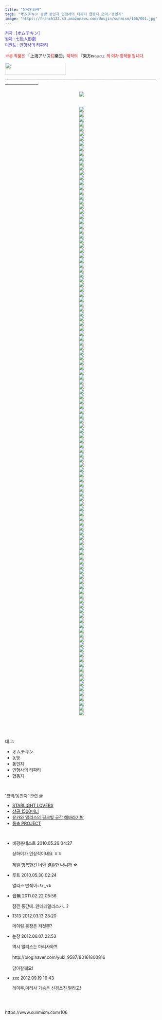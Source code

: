 ```yaml
---
title: "칠색인형극"
tags: "オムチキン 동방 동인지 인형사의_티파티 합동지 코믹／동인지"
image: "https://franch122.s3.amazonaws.com/doujin/sunmism/106/001.jpg"
---
```

<div class="article">
<div class="jb-article"><div>
<p><font color="#3a32c3"><span style="font-size: 10pt;"><span style="font-family: Dotum;"><span style="font-family: Dotum;"><span style="font-size: 10pt;"><span style="font-size: 10pt;">저자 : </span></span></span></span></span>[オムチキン]<br/>
</font><font color="#3a32c3"><span style="font-size: 10pt;"><span style="font-family: Dotum;"><span style="font-family: Dotum;"><span style="font-size: 10pt;"><span style="font-size: 10pt;">원제 : 七色人形劇</span></span></span></span></span><br/>
</font><font color="#3a32c3"><span style="font-size: 10pt;"><span style="font-family: Dotum;"><span style="font-family: Dotum;"><span style="font-size: 10pt;"><span style="font-size: 10pt;">이벤트 : </span></span></span></span></span>인형사의 티파티<br/>
<br/>
</font><span style="font-size: 10pt;"><font color="#ff0000"><span style="font-size: 10pt;"><span style="font-family: Dotum;"><span style="font-size: 10pt;"><span style="font-size: 10pt;">※본 작품은 </span></span></span><font color="#000000"><span style="font-family: Dotum;"><span style="font-size: 10pt;"><span style="font-size: 10pt;">「</span></span></span></font></span><font color="#000000" size="+0"><span style="font-size: 10pt;"><span style="font-family: Dotum;"><span style="font-size: 10pt;"><span style="font-size: 10pt;">上海アリス</span></span></span><font color="#ff0000"><span style="font-family: Dotum;"><span style="font-size: 10pt;"><span style="font-size: 10pt;">幻</span></span></span></font><span style="font-family: Dotum;"><span style="font-size: 10pt;"><span style="font-size: 10pt;">樂団」<font color="#ff0000">제작의</font> 『</span></span></span></span></font><span style="font-size: 10pt;"><font color="#000000"><span style="font-family: Dotum;"><span style="font-size: 10pt;"><span style="font-size: 10pt;">東方Project』</span></span></span></font><span style="font-family: Dotum;"><span style="font-size: 10pt;"><span style="font-size: 10pt;">의 이차 창작물 입니다.</span></span></span></span><br/>
</font></span></p>
<span style="font-size: 10pt;"><span style="font-family: Dotum;"><span style="font-size: 10pt;"><span style="font-size: 10pt;">﻿</span></span></span></span><span style="font-size: 10pt;"><span style="font-family: Dotum;"><span style="font-size: 10pt;"><span style="font-size: 10pt;">﻿</span></span></span></span><span style="font-family: Dotum;"><span style="font-size: 10pt;"><span style="font-size: 10pt;"><a href="http://www16.big.or.jp/%7Ezun/" target="_blank" title="[上海アリス幻樂団]으로 이동합니다."><img height="40" src="http://www16.big.or.jp/%7Ezun/image/banner.gif" width="200"/></a></span></span></span><br/>
─────────────────────────────────────────────────────────────<br/>
<br/>
<div class="imageblock center" style="text-align: center; clear: both;"><img src="{{ site.imgserver4 }}/sunmism/106/001.jpg"/></div><br/>
 <div class="imageblock center" style="text-align: center; clear: both;"><img src="{{ site.imgserver4 }}/sunmism/106/002.jpg"/></div><div class="imageblock center" style="text-align: center; clear: both;"><img src="{{ site.imgserver4 }}/sunmism/106/003.jpg"/></div><div class="imageblock center" style="text-align: center; clear: both;"><img src="{{ site.imgserver4 }}/sunmism/106/004.jpg"/></div><div class="imageblock center" style="text-align: center; clear: both;"><img src="{{ site.imgserver4 }}/sunmism/106/005.jpg"/></div><div class="imageblock center" style="text-align: center; clear: both;"><img src="{{ site.imgserver4 }}/sunmism/106/006.jpg"/></div><div class="imageblock center" style="text-align: center; clear: both;"><img src="{{ site.imgserver4 }}/sunmism/106/007.jpg"/></div><div class="imageblock center" style="text-align: center; clear: both;"><img src="{{ site.imgserver4 }}/sunmism/106/008.jpg"/></div><div class="imageblock center" style="text-align: center; clear: both;"><img src="{{ site.imgserver4 }}/sunmism/106/009.jpg"/></div><div class="imageblock center" style="text-align: center; clear: both;"><img src="{{ site.imgserver4 }}/sunmism/106/010.jpg"/></div><div class="imageblock center" style="text-align: center; clear: both;"><img src="{{ site.imgserver4 }}/sunmism/106/011.jpg"/></div><div class="imageblock center" style="text-align: center; clear: both;"><img src="{{ site.imgserver4 }}/sunmism/106/012.jpg"/></div><div class="imageblock center" style="text-align: center; clear: both;"><img src="{{ site.imgserver4 }}/sunmism/106/013.jpg"/></div><div class="imageblock center" style="text-align: center; clear: both;"><img src="{{ site.imgserver4 }}/sunmism/106/014.jpg"/></div><div class="imageblock center" style="text-align: center; clear: both;"><img src="{{ site.imgserver4 }}/sunmism/106/015.jpg"/></div><div class="imageblock center" style="text-align: center; clear: both;"><img src="{{ site.imgserver4 }}/sunmism/106/016.jpg"/></div><div class="imageblock center" style="text-align: center; clear: both;"><img src="{{ site.imgserver4 }}/sunmism/106/017.jpg"/></div><div class="imageblock center" style="text-align: center; clear: both;"><img src="{{ site.imgserver4 }}/sunmism/106/018.jpg"/></div><div class="imageblock center" style="text-align: center; clear: both;"><img src="{{ site.imgserver4 }}/sunmism/106/019.jpg"/></div><div class="imageblock center" style="text-align: center; clear: both;"><img src="{{ site.imgserver4 }}/sunmism/106/020.jpg"/></div><div class="imageblock center" style="text-align: center; clear: both;"><img src="{{ site.imgserver4 }}/sunmism/106/021.jpg"/></div><div class="imageblock center" style="text-align: center; clear: both;"><img src="{{ site.imgserver4 }}/sunmism/106/022.jpg"/></div><div class="imageblock center" style="text-align: center; clear: both;"><img src="{{ site.imgserver4 }}/sunmism/106/023.jpg"/></div><div class="imageblock center" style="text-align: center; clear: both;"><img src="{{ site.imgserver4 }}/sunmism/106/024.jpg"/></div><div class="imageblock center" style="text-align: center; clear: both;"><img src="{{ site.imgserver4 }}/sunmism/106/025.jpg"/></div><div class="imageblock center" style="text-align: center; clear: both;"><img src="{{ site.imgserver4 }}/sunmism/106/026.jpg"/></div><div class="imageblock center" style="text-align: center; clear: both;"><img src="{{ site.imgserver4 }}/sunmism/106/027.jpg"/></div><div class="imageblock center" style="text-align: center; clear: both;"><img src="{{ site.imgserver4 }}/sunmism/106/028.jpg"/></div><div class="imageblock center" style="text-align: center; clear: both;"><img src="{{ site.imgserver4 }}/sunmism/106/029.jpg"/></div><div class="imageblock center" style="text-align: center; clear: both;"><img src="{{ site.imgserver4 }}/sunmism/106/030.jpg"/></div><div class="imageblock center" style="text-align: center; clear: both;"><img src="{{ site.imgserver4 }}/sunmism/106/031.jpg"/></div><div class="imageblock center" style="text-align: center; clear: both;"><img src="{{ site.imgserver4 }}/sunmism/106/032.jpg"/></div><div class="imageblock center" style="text-align: center; clear: both;"><img src="{{ site.imgserver4 }}/sunmism/106/033.jpg"/></div><div class="imageblock center" style="text-align: center; clear: both;"><img src="{{ site.imgserver4 }}/sunmism/106/034.jpg"/></div><div class="imageblock center" style="text-align: center; clear: both;"><img src="{{ site.imgserver4 }}/sunmism/106/035.jpg"/></div><div class="imageblock center" style="text-align: center; clear: both;"><img src="{{ site.imgserver4 }}/sunmism/106/036.jpg"/></div><div class="imageblock center" style="text-align: center; clear: both;"><img src="{{ site.imgserver4 }}/sunmism/106/037.jpg"/></div><div class="imageblock center" style="text-align: center; clear: both;"><img src="{{ site.imgserver4 }}/sunmism/106/038.jpg"/></div><div class="imageblock center" style="text-align: center; clear: both;"><img src="{{ site.imgserver4 }}/sunmism/106/039.jpg"/></div><div class="imageblock center" style="text-align: center; clear: both;"><img src="{{ site.imgserver4 }}/sunmism/106/040.jpg"/></div><div class="imageblock center" style="text-align: center; clear: both;"><img src="{{ site.imgserver4 }}/sunmism/106/041.jpg"/></div><div class="imageblock center" style="text-align: center; clear: both;"><img src="{{ site.imgserver4 }}/sunmism/106/042.jpg"/></div><div class="imageblock center" style="text-align: center; clear: both;"><img src="{{ site.imgserver4 }}/sunmism/106/043.jpg"/></div><div class="imageblock center" style="text-align: center; clear: both;"><img src="{{ site.imgserver4 }}/sunmism/106/044.jpg"/></div><div class="imageblock center" style="text-align: center; clear: both;"><img src="{{ site.imgserver4 }}/sunmism/106/045.jpg"/></div><div class="imageblock center" style="text-align: center; clear: both;"><img src="{{ site.imgserver4 }}/sunmism/106/046.jpg"/></div><div class="imageblock center" style="text-align: center; clear: both;"><img src="{{ site.imgserver4 }}/sunmism/106/047.jpg"/></div><div class="imageblock center" style="text-align: center; clear: both;"><img src="{{ site.imgserver4 }}/sunmism/106/048.jpg"/></div><div class="imageblock center" style="text-align: center; clear: both;"><img src="{{ site.imgserver4 }}/sunmism/106/049.jpg"/></div><div class="imageblock center" style="text-align: center; clear: both;"><img src="{{ site.imgserver4 }}/sunmism/106/050.jpg"/></div><div class="imageblock center" style="text-align: center; clear: both;"><img src="{{ site.imgserver4 }}/sunmism/106/051.jpg"/></div><div class="imageblock center" style="text-align: center; clear: both;"><img src="{{ site.imgserver4 }}/sunmism/106/052.jpg"/></div><div class="imageblock center" style="text-align: center; clear: both;"><img src="{{ site.imgserver4 }}/sunmism/106/053.jpg"/></div><div class="imageblock center" style="text-align: center; clear: both;"><img src="{{ site.imgserver4 }}/sunmism/106/054.jpg"/></div><div class="imageblock center" style="text-align: center; clear: both;"><img src="{{ site.imgserver4 }}/sunmism/106/055.jpg"/></div><div class="imageblock center" style="text-align: center; clear: both;"><img src="{{ site.imgserver4 }}/sunmism/106/056.jpg"/></div><div class="imageblock center" style="text-align: center; clear: both;"><img src="{{ site.imgserver4 }}/sunmism/106/057.jpg"/></div><div class="imageblock center" style="text-align: center; clear: both;"><img src="{{ site.imgserver4 }}/sunmism/106/058.jpg"/></div><div class="imageblock center" style="text-align: center; clear: both;"><img src="{{ site.imgserver4 }}/sunmism/106/059.jpg"/></div><div class="imageblock center" style="text-align: center; clear: both;"><img src="{{ site.imgserver4 }}/sunmism/106/060.jpg"/></div><div class="imageblock center" style="text-align: center; clear: both;"><img src="{{ site.imgserver4 }}/sunmism/106/061.jpg"/></div><div class="imageblock center" style="text-align: center; clear: both;"><img src="{{ site.imgserver4 }}/sunmism/106/062.jpg"/></div><div class="imageblock center" style="text-align: center; clear: both;"><img src="{{ site.imgserver4 }}/sunmism/106/063.jpg"/></div><div class="imageblock center" style="text-align: center; clear: both;"><img src="{{ site.imgserver4 }}/sunmism/106/064.jpg"/></div><div class="imageblock center" style="text-align: center; clear: both;"><img src="{{ site.imgserver4 }}/sunmism/106/065.jpg"/></div><div class="imageblock center" style="text-align: center; clear: both;"><img src="{{ site.imgserver4 }}/sunmism/106/066.jpg"/></div><div class="imageblock center" style="text-align: center; clear: both;"><img src="{{ site.imgserver4 }}/sunmism/106/067.jpg"/></div><div class="imageblock center" style="text-align: center; clear: both;"><img src="{{ site.imgserver4 }}/sunmism/106/068.jpg"/></div><div class="imageblock center" style="text-align: center; clear: both;"><img src="{{ site.imgserver4 }}/sunmism/106/069.jpg"/></div><div class="imageblock center" style="text-align: center; clear: both;"><img src="{{ site.imgserver4 }}/sunmism/106/070.jpg"/></div><div class="imageblock center" style="text-align: center; clear: both;"><img src="{{ site.imgserver4 }}/sunmism/106/071.jpg"/></div><div class="imageblock center" style="text-align: center; clear: both;"><img src="{{ site.imgserver4 }}/sunmism/106/072.jpg"/></div><div class="imageblock center" style="text-align: center; clear: both;"><img src="{{ site.imgserver4 }}/sunmism/106/073.jpg"/></div><div class="imageblock center" style="text-align: center; clear: both;"><img src="{{ site.imgserver4 }}/sunmism/106/074.jpg"/></div><div class="imageblock center" style="text-align: center; clear: both;"><img src="{{ site.imgserver4 }}/sunmism/106/075.jpg"/></div><div class="imageblock center" style="text-align: center; clear: both;"><img src="{{ site.imgserver4 }}/sunmism/106/076.jpg"/></div><div class="imageblock center" style="text-align: center; clear: both;"><img src="{{ site.imgserver4 }}/sunmism/106/077.jpg"/></div><div class="imageblock center" style="text-align: center; clear: both;"><img src="{{ site.imgserver4 }}/sunmism/106/078.jpg"/></div><div class="imageblock center" style="text-align: center; clear: both;"><img src="{{ site.imgserver4 }}/sunmism/106/079.jpg"/></div><div class="imageblock center" style="text-align: center; clear: both;"><img src="{{ site.imgserver4 }}/sunmism/106/080.jpg"/></div><div class="imageblock center" style="text-align: center; clear: both;"><img src="{{ site.imgserver4 }}/sunmism/106/081.jpg"/></div><div class="imageblock center" style="text-align: center; clear: both;"><img src="{{ site.imgserver4 }}/sunmism/106/082.jpg"/></div><div class="imageblock center" style="text-align: center; clear: both;"><img src="{{ site.imgserver4 }}/sunmism/106/083.jpg"/></div><div class="imageblock center" style="text-align: center; clear: both;"><img src="{{ site.imgserver4 }}/sunmism/106/084.jpg"/></div><div class="imageblock center" style="text-align: center; clear: both;"><img src="{{ site.imgserver4 }}/sunmism/106/085.jpg"/></div><div class="imageblock center" style="text-align: center; clear: both;"><img src="{{ site.imgserver4 }}/sunmism/106/086.jpg"/></div><div class="imageblock center" style="text-align: center; clear: both;"><img src="{{ site.imgserver4 }}/sunmism/106/087.jpg"/></div><div class="imageblock center" style="text-align: center; clear: both;"><img src="{{ site.imgserver4 }}/sunmism/106/088.jpg"/></div><div class="imageblock center" style="text-align: center; clear: both;"><img src="{{ site.imgserver4 }}/sunmism/106/089.jpg"/></div><div class="imageblock center" style="text-align: center; clear: both;"><img src="{{ site.imgserver4 }}/sunmism/106/090.jpg"/></div><div class="imageblock center" style="text-align: center; clear: both;"><img src="{{ site.imgserver4 }}/sunmism/106/091.jpg"/></div><div class="imageblock center" style="text-align: center; clear: both;"><img src="{{ site.imgserver4 }}/sunmism/106/092.jpg"/></div><div class="imageblock center" style="text-align: center; clear: both;"><img src="{{ site.imgserver4 }}/sunmism/106/093.jpg"/></div><div class="imageblock center" style="text-align: center; clear: both;"><img src="{{ site.imgserver4 }}/sunmism/106/094.jpg"/></div><div class="imageblock center" style="text-align: center; clear: both;"><img src="{{ site.imgserver4 }}/sunmism/106/095.jpg"/></div><div class="imageblock center" style="text-align: center; clear: both;"><img src="{{ site.imgserver4 }}/sunmism/106/096.jpg"/></div><div class="imageblock center" style="text-align: center; clear: both;"><img src="{{ site.imgserver4 }}/sunmism/106/097.jpg"/></div><div class="imageblock center" style="text-align: center; clear: both;"><img src="{{ site.imgserver4 }}/sunmism/106/098.jpg"/></div><div class="imageblock center" style="text-align: center; clear: both;"><img src="{{ site.imgserver4 }}/sunmism/106/099.jpg"/></div><div class="imageblock center" style="text-align: center; clear: both;"><img src="{{ site.imgserver4 }}/sunmism/106/100.jpg"/></div><div class="imageblock center" style="text-align: center; clear: both;"><img src="{{ site.imgserver4 }}/sunmism/106/101.jpg"/></div><div class="imageblock center" style="text-align: center; clear: both;"><img src="{{ site.imgserver4 }}/sunmism/106/102.jpg"/></div><div class="imageblock center" style="text-align: center; clear: both;"><img src="{{ site.imgserver4 }}/sunmism/106/103.jpg"/></div><div class="imageblock center" style="text-align: center; clear: both;"><img src="{{ site.imgserver4 }}/sunmism/106/104.jpg"/></div><div class="imageblock center" style="text-align: center; clear: both;"><img src="{{ site.imgserver4 }}/sunmism/106/105.jpg"/></div><div class="imageblock center" style="text-align: center; clear: both;"><img src="{{ site.imgserver4 }}/sunmism/106/106.jpg"/></div><div class="imageblock center" style="text-align: center; clear: both;"><img src="{{ site.imgserver4 }}/sunmism/106/107.jpg"/></div><div class="imageblock center" style="text-align: center; clear: both;"><img src="{{ site.imgserver4 }}/sunmism/106/108.jpg"/></div><div class="imageblock center" style="text-align: center; clear: both;"><img src="{{ site.imgserver4 }}/sunmism/106/109.jpg"/></div><div class="imageblock center" style="text-align: center; clear: both;"><img src="{{ site.imgserver4 }}/sunmism/106/110.jpg"/></div><div class="imageblock center" style="text-align: center; clear: both;"><img src="{{ site.imgserver4 }}/sunmism/106/111.jpg"/></div><div class="imageblock center" style="text-align: center; clear: both;"><img src="{{ site.imgserver4 }}/sunmism/106/112.jpg"/></div><div class="imageblock center" style="text-align: center; clear: both;"><img src="{{ site.imgserver4 }}/sunmism/106/113.jpg"/></div><div class="imageblock center" style="text-align: center; clear: both;"><img src="{{ site.imgserver4 }}/sunmism/106/114.jpg"/></div><div class="imageblock center" style="text-align: center; clear: both;"><img src="{{ site.imgserver4 }}/sunmism/106/115.jpg"/></div><div class="imageblock center" style="text-align: center; clear: both;"><img src="{{ site.imgserver4 }}/sunmism/106/116.jpg"/></div><div class="imageblock center" style="text-align: center; clear: both;"><img src="{{ site.imgserver4 }}/sunmism/106/117.jpg"/></div><div class="imageblock center" style="text-align: center; clear: both;"><img src="{{ site.imgserver4 }}/sunmism/106/118.jpg"/></div><div class="imageblock center" style="text-align: center; clear: both;"><img src="{{ site.imgserver4 }}/sunmism/106/119.jpg"/></div><div class="imageblock center" style="text-align: center; clear: both;"><img src="{{ site.imgserver4 }}/sunmism/106/120.jpg"/></div><div class="imageblock center" style="text-align: center; clear: both;"><img src="{{ site.imgserver4 }}/sunmism/106/121.jpg"/></div><div class="imageblock center" style="text-align: center; clear: both;"><img src="{{ site.imgserver4 }}/sunmism/106/122.jpg"/></div><div class="imageblock center" style="text-align: center; clear: both;"><img src="{{ site.imgserver4 }}/sunmism/106/123.jpg"/></div><div class="imageblock center" style="text-align: center; clear: both;"><img src="{{ site.imgserver4 }}/sunmism/106/124.jpg"/></div><div class="imageblock center" style="text-align: center; clear: both;"><img src="{{ site.imgserver4 }}/sunmism/106/125.jpg"/></div><div class="imageblock center" style="text-align: center; clear: both;"><img src="{{ site.imgserver4 }}/sunmism/106/126.jpg"/></div><br/>
</div>
<br/><div style="text-align:center;margin:10px 0 10px 0;clear:both"><div style="display:inline;text-align:center;">
</div><div style="display:inline;text-align:center;">
</div></div></div></div><br/>
<div class="tagTrail">
<p>태그: </p>
<ul>
<li>オムチキン</li>
<li>동방</li>
<li>동인지</li>
<li>인형사의 티파티</li>
<li>합동지</li>
</ul>
</div><br/>
<div class="another">
<p>'코믹/동인지' 관련 글</p>
<ul>
<li><a href="/sunmism_114">STARLIGHT LOVERS</a></li>
<li><a href="/sunmism_107">상공 1500미터</a></li>
<li><a href="/sunmism_105">유카와 앨리스의 핑크빛 공간 해바라기밭</a></li>
<li><a href="/sunmism_104">동측 PROJECT</a></li>
</ul>
</div><br/>
<div class="jb-discuss-list jb-discuss-list-comment">
<ul class="jb-discuss-list-level-1">
<li class="rp_general" id="comment4058014">
<div class="jb-discuss jb-discuss-comment">
<div class="jb-discuss-information jb-discuss-information-comment">
<span class="jb-discuss-information-name">비광충네스트</span>
<span class="jb-discuss-information-date">2010.05.26 04:27 </span>
</div>
<p class="jb-discuss-content jb-discuss-content-comment">상하이가 인상적이내요 ㅎㅎ<br/>
<br/>
제일 행복한건 너와 결혼한 나니까 ☆</p>
</div>
</li>
<li class="rp_general" id="comment4076364">
<div class="jb-discuss jb-discuss-comment">
<div class="jb-discuss-information jb-discuss-information-comment">
<span class="jb-discuss-information-name">루트</span>
<span class="jb-discuss-information-date">2010.05.30 02:24 </span>
</div>
<p class="jb-discuss-content jb-discuss-content-comment">앨리스 만쉐이~!&gt;_&lt;b</p>
</div>
</li>
<li class="rp_general" id="comment5644551">
<div class="jb-discuss jb-discuss-comment">
<div class="jb-discuss-information jb-discuss-information-comment">
<span class="jb-discuss-information-name">音無</span>
<span class="jb-discuss-information-date">2011.02.22 05:56 </span>
</div>
<p class="jb-discuss-content jb-discuss-content-comment">잠깐 중간에..얀데레앨리스가...?</p>
</div>
</li>
<li class="rp_general" id="comment10798740">
<div class="jb-discuss jb-discuss-comment">
<div class="jb-discuss-information jb-discuss-information-comment">
<span class="jb-discuss-information-name">1313</span>
<span class="jb-discuss-information-date">2012.03.13 23:20 </span>
</div>
<p class="jb-discuss-content jb-discuss-content-comment">메이링 등장은 저것뿐? </p>
</div>
</li>
<li class="rp_general" id="comment11014163">
<div class="jb-discuss jb-discuss-comment">
<div class="jb-discuss-information jb-discuss-information-comment">
<span class="jb-discuss-information-name">눈장</span>
<span class="jb-discuss-information-date">2012.06.07 22:53 </span>
</div>
<p class="jb-discuss-content jb-discuss-content-comment">역시 앨리스는 마리사와?!<br/>
<br/>
http://blog.naver.com/yuki_9587/80161800816<br/>
<br/>
담아갈께요!</p>
</div>
</li>
<li class="rp_general" id="comment11456148">
<div class="jb-discuss jb-discuss-comment">
<div class="jb-discuss-information jb-discuss-information-comment">
<span class="jb-discuss-information-name">zxc</span>
<span class="jb-discuss-information-date">2012.09.19 16:43 </span>
</div>
<p class="jb-discuss-content jb-discuss-content-comment">레이무,마리사 가슴은 신경쓰진 말라고! </p>
</div>
</li>
</ul>
</div><br/>
<br/>
<p id="refer">https://www.sunmism.com/106</p>
<br/>
